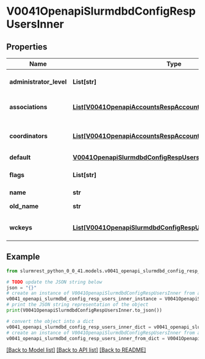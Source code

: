 # V0041OpenapiSlurmdbdConfigRespUsersInner


## Properties

Name | Type | Description | Notes
------------ | ------------- | ------------- | -------------
**administrator_level** | **List[str]** | AdminLevel granted to the user | [optional] 
**associations** | [**List[V0041OpenapiAccountsRespAccountsInnerAssociationsInner]**](V0041OpenapiAccountsRespAccountsInnerAssociationsInner.md) | Associations created for this user | [optional] 
**coordinators** | [**List[V0041OpenapiAccountsRespAccountsInnerCoordinatorsInner]**](V0041OpenapiAccountsRespAccountsInnerCoordinatorsInner.md) | Accounts this user is a coordinator for | [optional] 
**default** | [**V0041OpenapiSlurmdbdConfigRespUsersInnerDefault**](V0041OpenapiSlurmdbdConfigRespUsersInnerDefault.md) |  | [optional] 
**flags** | **List[str]** | Flags associated with user | [optional] 
**name** | **str** | User name | 
**old_name** | **str** | Previous user name | [optional] 
**wckeys** | [**List[V0041OpenapiSlurmdbdConfigRespUsersInnerWckeysInner]**](V0041OpenapiSlurmdbdConfigRespUsersInnerWckeysInner.md) | List of available WCKeys | [optional] 

## Example

```python
from slurmrest_python_0_0_41.models.v0041_openapi_slurmdbd_config_resp_users_inner import V0041OpenapiSlurmdbdConfigRespUsersInner

# TODO update the JSON string below
json = "{}"
# create an instance of V0041OpenapiSlurmdbdConfigRespUsersInner from a JSON string
v0041_openapi_slurmdbd_config_resp_users_inner_instance = V0041OpenapiSlurmdbdConfigRespUsersInner.from_json(json)
# print the JSON string representation of the object
print(V0041OpenapiSlurmdbdConfigRespUsersInner.to_json())

# convert the object into a dict
v0041_openapi_slurmdbd_config_resp_users_inner_dict = v0041_openapi_slurmdbd_config_resp_users_inner_instance.to_dict()
# create an instance of V0041OpenapiSlurmdbdConfigRespUsersInner from a dict
v0041_openapi_slurmdbd_config_resp_users_inner_from_dict = V0041OpenapiSlurmdbdConfigRespUsersInner.from_dict(v0041_openapi_slurmdbd_config_resp_users_inner_dict)
```
[[Back to Model list]](../README.md#documentation-for-models) [[Back to API list]](../README.md#documentation-for-api-endpoints) [[Back to README]](../README.md)


